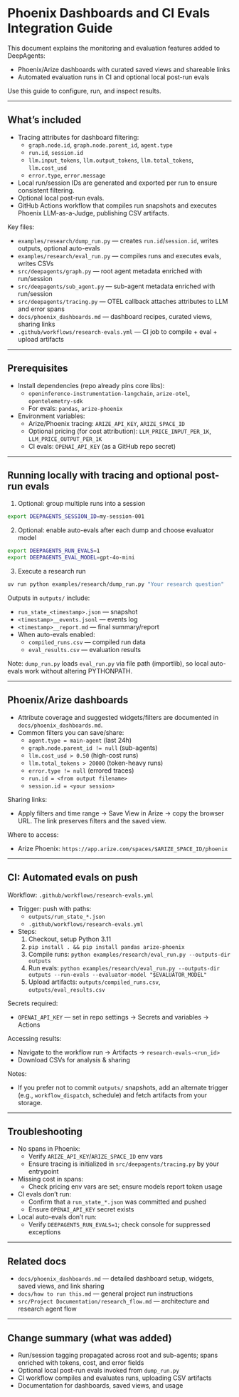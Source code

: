 # Phoenix Dashboards and CI Evals Integration Guide

This document explains the monitoring and evaluation features added to DeepAgents:
- Phoenix/Arize dashboards with curated saved views and shareable links
- Automated evaluation runs in CI and optional local post-run evals

Use this guide to configure, run, and inspect results.

---

## What’s included

- Tracing attributes for dashboard filtering:
  - `graph.node.id`, `graph.node.parent_id`, `agent.type`
  - `run.id`, `session.id`
  - `llm.input_tokens`, `llm.output_tokens`, `llm.total_tokens`, `llm.cost_usd`
  - `error.type`, `error.message`
- Local run/session IDs are generated and exported per run to ensure consistent filtering.
- Optional local post-run evals.
- GitHub Actions workflow that compiles run snapshots and executes Phoenix LLM-as-a-Judge, publishing CSV artifacts.

Key files:
- `examples/research/dump_run.py` — creates `run.id`/`session.id`, writes outputs, optional auto-evals
- `examples/research/eval_run.py` — compiles runs and executes evals, writes CSVs
- `src/deepagents/graph.py` — root agent metadata enriched with run/session
- `src/deepagents/sub_agent.py` — sub-agent metadata enriched with run/session
- `src/deepagents/tracing.py` — OTEL callback attaches attributes to LLM and error spans
- `docs/phoenix_dashboards.md` — dashboard recipes, curated views, sharing links
- `.github/workflows/research-evals.yml` — CI job to compile + eval + upload artifacts

---

## Prerequisites

- Install dependencies (repo already pins core libs):
  - `openinference-instrumentation-langchain`, `arize-otel`, `opentelemetry-sdk`
  - For evals: `pandas`, `arize-phoenix`
- Environment variables:
  - Arize/Phoenix tracing: `ARIZE_API_KEY`, `ARIZE_SPACE_ID`
  - Optional pricing (for cost attribution): `LLM_PRICE_INPUT_PER_1K`, `LLM_PRICE_OUTPUT_PER_1K`
  - CI evals: `OPENAI_API_KEY` (as a GitHub repo secret)

---

## Running locally with tracing and optional post-run evals

1) Optional: group multiple runs into a session
```bash
export DEEPAGENTS_SESSION_ID=my-session-001
```

2) Optional: enable auto-evals after each dump and choose evaluator model
```bash
export DEEPAGENTS_RUN_EVALS=1
export DEEPAGENTS_EVAL_MODEL=gpt-4o-mini
```

3) Execute a research run
```bash
uv run python examples/research/dump_run.py "Your research question"
```

Outputs in `outputs/` include:
- `run_state_<timestamp>.json` — snapshot
- `<timestamp>__events.jsonl` — events log
- `<timestamp>__report.md` — final summary/report
- When auto-evals enabled:
  - `compiled_runs.csv` — compiled run data
  - `eval_results.csv` — evaluation results

Note: `dump_run.py` loads `eval_run.py` via file path (importlib), so local auto-evals work without altering PYTHONPATH.

---

## Phoenix/Arize dashboards

- Attribute coverage and suggested widgets/filters are documented in `docs/phoenix_dashboards.md`.
- Common filters you can save/share:
  - `agent.type = main-agent` (last 24h)
  - `graph.node.parent_id != null` (sub-agents)
  - `llm.cost_usd > 0.50` (high-cost runs)
  - `llm.total_tokens > 20000` (token-heavy runs)
  - `error.type != null` (errored traces)
  - `run.id = <from output filename>`
  - `session.id = <your session>`

Sharing links:
- Apply filters and time range → Save View in Arize → copy the browser URL. The link preserves filters and the saved view.

Where to access:
- Arize Phoenix: `https://app.arize.com/spaces/$ARIZE_SPACE_ID/phoenix`

---

## CI: Automated evals on push

Workflow: `.github/workflows/research-evals.yml`
- Trigger: push with paths:
  - `outputs/run_state_*.json`
  - `.github/workflows/research-evals.yml`
- Steps:
  1. Checkout, setup Python 3.11
  2. `pip install . && pip install pandas arize-phoenix`
  3. Compile runs: `python examples/research/eval_run.py --outputs-dir outputs`
  4. Run evals: `python examples/research/eval_run.py --outputs-dir outputs --run-evals --evaluator-model "$EVALUATOR_MODEL"`
  5. Upload artifacts: `outputs/compiled_runs.csv`, `outputs/eval_results.csv`

Secrets required:
- `OPENAI_API_KEY` — set in repo settings → Secrets and variables → Actions

Accessing results:
- Navigate to the workflow run → Artifacts → `research-evals-<run_id>`
- Download CSVs for analysis & sharing

Notes:
- If you prefer not to commit `outputs/` snapshots, add an alternate trigger (e.g., `workflow_dispatch`, schedule) and fetch artifacts from your storage.

---

## Troubleshooting

- No spans in Phoenix:
  - Verify `ARIZE_API_KEY`/`ARIZE_SPACE_ID` env vars
  - Ensure tracing is initialized in `src/deepagents/tracing.py` by your entrypoint
- Missing cost in spans:
  - Check pricing env vars are set; ensure models report token usage
- CI evals don’t run:
  - Confirm that a `run_state_*.json` was committed and pushed
  - Ensure `OPENAI_API_KEY` secret exists
- Local auto-evals don’t run:
  - Verify `DEEPAGENTS_RUN_EVALS=1`; check console for suppressed exceptions

---

## Related docs

- `docs/phoenix_dashboards.md` — detailed dashboard setup, widgets, saved views, and link sharing
- `docs/how to run this.md` — general project run instructions
- `src/Project Documentation/research_flow.md` — architecture and research agent flow

---

## Change summary (what was added)

- Run/session tagging propagated across root and sub-agents; spans enriched with tokens, cost, and error fields
- Optional local post-run evals invoked from `dump_run.py`
- CI workflow compiles and evaluates runs, uploading CSV artifacts
- Documentation for dashboards, saved views, and usage
